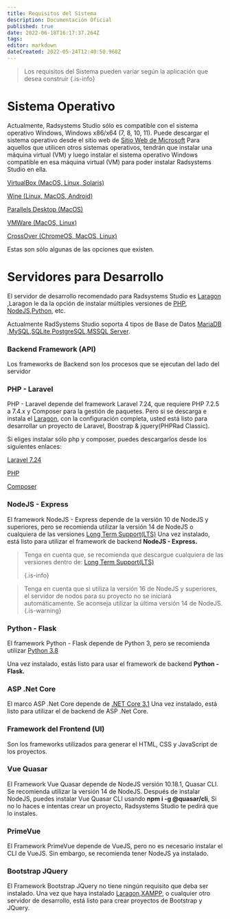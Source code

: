 ```yaml
---
title: Requisitos del Sistema
description: Documentación Oficial
published: true
date: 2022-06-18T16:17:37.264Z
tags: 
editor: markdown
dateCreated: 2022-05-24T12:40:50.968Z
---
```


>  Los requisitos del Sistema pueden variar según la aplicación que desea construir
{.is-info}
# Sistema Operativo
Actualmente, Radsystems Studio sólo es compatible con el sistema operativo Windows, Windows x86/x64 (7, 8, 10, 11). 
Puede descargar el sistema operativo desde el sitio web de  <a target="_blank" href="https://www.microsoft.com/en-us/software-download/" class="is-external-link">Sitio Web de Microsoft</a>
 Para aquellos que utilicen otros sistemas operativos, tendrán que instalar una máquina virtual (VM) y luego instalar el sistema operativo Windows compatible en esa máquina virtual (VM) para poder instalar Radsystems Studio en ella.

<a target="_blank" href="https://www.virtualbox.org/wiki/Downloads" class="is-external-link">VirtualBox (MacOS, Linux, Solaris)</a>

<a target="_blank" href="https://wiki.winehq.org/Download" class="is-external-link">Wine (Linux, MacOS, Android)</a>

<a target="_blank" href="https://www.parallels.com/" class="is-external-link">Parallels Desktop (MacOS)</a>

<a target="_blank" href="https://www.vmware.com/products/fusion.html" class="is-external-link">VMWare (MacOS, Linux)</a>

<a target="_blank" href="https://www.codeweavers.com/crossover/" class="is-external-link">CrossOver (ChromeOS, MacOS, Linux)</a>

Estas son sólo algunas de las opciones que existen.

# Servidores para Desarrollo

El servidor de desarrollo recomendado para Radsystems Studio es <a target="_blank" href="https://laragon.org/download/" class="is-external-link">Laragon</a> ,Laragon le da la opción de instalar múltiples versiones de <a target="_blank" href="https://www.php.net/" class="is-external-link">PHP</a>, <a target="_blank" href="https://nodejs.org/en/" class="is-external-link">NodeJS</a>,<a target="_blank" href="https://www.python.org/downloads/" class="is-external-link">Python</a>, etc.

Actualmente RadSystems Studio soporta 4 tipos de Base de Datos <a target="_blank" href="https://mariadb.org/download/" class="is-external-link">MariaDB</a> ,<a target="_blank" href="https://dev.mysql.com/downloads/installer/" class="is-external-link">MySQL</a>,<a target="_blank" href="https://www.sqlite.org/download.html" class="is-external-link">SQLite</a>,<a target="_blank" href="https://www.postgresql.org/download/" class="is-external-link">PostgreSQL</a>,<a target="_blank" href="https://www.microsoft.com/en-us/sql-server/sql-server-downloads" class="is-external-link">MSSQL Server</a>.

### Backend Framework (API)

Los frameworks de Backend son los procesos que se ejecutan del lado del servidor

### PHP - Laravel
PHP - Laravel depende del framework Laravel 7.24, que requiere PHP 7.2.5 a 7.4.x y Composer para la gestión de paquetes. Pero si se descarga e instala el <a target="_blank" href="https://laragon.org/download/" class="is-external-link">Laragon</a>, 
con la configuración completa, usted está listo para desarrollar un proyecto de Laravel, Boostrap & jquery(PHPRad Classic).

Si eliges instalar sólo php y composer, puedes descargarlos desde los siguientes enlaces:

<a target="_blank" href="https://laravel.com/docs/7.x" class="is-external-link">Laravel 7.24</a>

<a target="_blank" href="https://www.php.net/downloads.php" class="is-external-link">PHP</a>

<a target="_blank" href="https://getcomposer.org/download/" class="is-external-link">Composer</a>

### NodeJS - Express

El framework NodeJS - Express depende de la versión 10 de NodeJS y superiores, pero se recomienda utilizar la versión 14 de NodeJS o cualquiera de las versiones <a target="_blank" href="https://nodejs.org/en/" class="is-external-link">Long Term Support(LTS)</a>
Una vez instalado, está listo para utilizar el framework de backend <strong>NodeJS - Express.</strong>

> Tenga en cuenta que, se recomienda que descargue cualquiera de las versiones dentro de: <a target="_blank" href="https://nodejs.org/en/" class="is-external-link">Long Term Support(LTS)</a>
> 
> {.is-info}
> 

> Tenga en cuenta que si utiliza la versión 16 de NodeJS y superiores, el servidor de nodos para su proyecto no se iniciará automáticamente. Se aconseja utilizar la última versión 14 de NodeJS.
{.is-warning}

### Python - Flask

El framework Python - Flask depende de Python 3, pero se recomienda utilizar
<a target="_blank" href="https://www.python.org/downloads/release/python-3810/" class="is-external-link">Python 3.8</a>

Una vez instalado, estás listo para usar el framework de backend <Strong> Python - Flask.</Strong>

### ASP .Net Core
El marco ASP .Net Core depende de
<a target="_blank" href="https://dotnet.microsoft.com/en-us/download/dotnet/3.1" class="is-external-link">.NET Core 3.1</a>
Una vez instalado, está listo para utilizar el  de backend de ASP .Net Core.


### Framework del Frontend (UI)
Son los frameworks utilizados para generar el HTML, CSS y JavaScript de los proyectos.

### Vue Quasar
El Framework Vue Quasar depende de NodeJS versión 10.18.1, Quasar CLI. Se recomienda utilizar la versión 14 de NodeJS. Después de instalar NodeJS, puedes instalar Vue Quasar CLI usando 
**npm i -g @quasar/cli**, Si no lo haces e intentas crear un proyecto, Radsystems Studio te pedirá que lo instales.
### PrimeVue

El Framework PrimeVue depende de VueJS, pero no es necesario instalar el CLI de VueJS. Sin embargo, se recomienda tener NodeJS ya instalado.

### Bootstrap JQuery
El Framework Bootstrap JQuery no tiene ningún requisito que deba ser instalado. Una vez que haya instalado
<a target="_blank" href="https://laragon.org/download/" class="is-external-link">Laragon</a>,<a target="_blank" href="https://www.apachefriends.org/download.html" class="is-external-link">XAMPP</a>, o cualquier otro servidor de desarrollo, está listo para crear proyectos de Bootstrap y JQuery.





